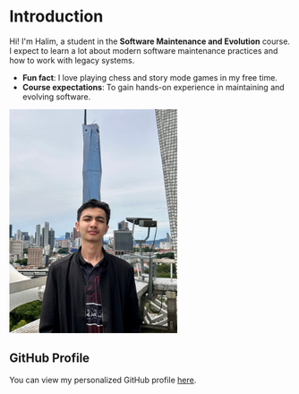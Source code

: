 # Introduction
Hi! I'm Halim, a student in the **Software Maintenance and Evolution** course.
I expect to learn a lot about modern software maintenance practices and how to work with legacy systems.

- **Fun fact**: I love playing chess and story mode games in my free time.
- **Course expectations**: To gain hands-on experience in maintaining and evolving software.

<img src="me.png" alt="My Image" width="300"/>

## GitHub Profile
You can view my personalized GitHub profile [here](https://github.com/aleng1).

